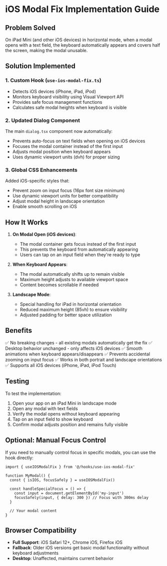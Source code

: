 # iOS Modal Fix Implementation Guide

## Problem Solved
On iPad Mini (and other iOS devices) in horizontal mode, when a modal opens with a text field, the keyboard automatically appears and covers half the screen, making the modal unusable.

## Solution Implemented

### 1. Custom Hook (`use-ios-modal-fix.ts`)
- Detects iOS devices (iPhone, iPad, iPod)
- Monitors keyboard visibility using Visual Viewport API
- Provides safe focus management functions
- Calculates safe modal heights when keyboard is visible

### 2. Updated Dialog Component
The main `dialog.tsx` component now automatically:
- Prevents auto-focus on text fields when opening on iOS devices
- Focuses the modal container instead of the first input
- Adjusts modal position when keyboard appears
- Uses dynamic viewport units (dvh) for proper sizing

### 3. Global CSS Enhancements
Added iOS-specific styles that:
- Prevent zoom on input focus (16px font size minimum)
- Use dynamic viewport units for better compatibility
- Adjust modal height in landscape orientation
- Enable smooth scrolling on iOS

## How It Works

1. **On Modal Open (iOS devices)**:
   - The modal container gets focus instead of the first input
   - This prevents the keyboard from automatically appearing
   - Users can tap on an input field when they're ready to type

2. **When Keyboard Appears**:
   - The modal automatically shifts up to remain visible
   - Maximum height adjusts to available viewport space
   - Content becomes scrollable if needed

3. **Landscape Mode**:
   - Special handling for iPad in horizontal orientation
   - Reduced maximum height (85vh) to ensure visibility
   - Adjusted padding for better space utilization

## Benefits

✅ No breaking changes - all existing modals automatically get the fix
✅ Desktop behavior unchanged - only affects iOS devices
✅ Smooth animations when keyboard appears/disappears
✅ Prevents accidental zooming on input focus
✅ Works in both portrait and landscape orientations
✅ Supports all iOS devices (iPhone, iPad, iPod Touch)

## Testing

To test the implementation:
1. Open your app on an iPad Mini in landscape mode
2. Open any modal with text fields
3. Verify the modal opens without keyboard appearing
4. Tap on an input field to show keyboard
5. Confirm modal adjusts position and remains fully visible

## Optional: Manual Focus Control

If you need to manually control focus in specific modals, you can use the hook directly:

```tsx
import { useIOSModalFix } from '@/hooks/use-ios-modal-fix'

function MyModal() {
  const { isIOS, focusSafely } = useIOSModalFix()
  
  const handleSpecialFocus = () => {
    const input = document.getElementById('my-input')
    focusSafely(input, { delay: 300 }) // Focus with 300ms delay
  }
  
  // Your modal content
}
```

## Browser Compatibility

- **Full Support**: iOS Safari 12+, Chrome iOS, Firefox iOS
- **Fallback**: Older iOS versions get basic modal functionality without keyboard adjustments
- **Desktop**: Unaffected, maintains current behavior